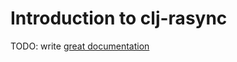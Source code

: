 # Introduction to clj-rasync

TODO: write [great documentation](http://jacobian.org/writing/what-to-write/)
